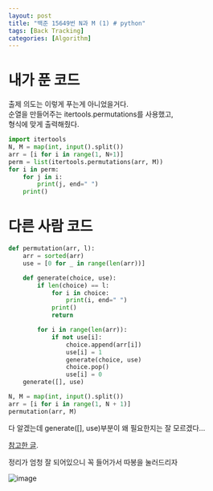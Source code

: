 ```yaml
---
layout: post
title: "백준 15649번 N과 M (1) # python"
tags: [Back Tracking]
categories: [Algorithm]
---
```


# 내가 푼 코드

출제 의도는 이렇게 푸는게 아니었을거다.    
순열을 만들어주는 itertools.permutations를 사용했고,     
형식에 맞게 출력해줬다.

```python
import itertools
N, M = map(int, input().split())
arr = [i for i in range(1, N+1)]
perm = list(itertools.permutations(arr, M))
for i in perm:
    for j in i:
        print(j, end=" ")
    print()

```

# 다른 사람 코드

```python
def permutation(arr, l):
    arr = sorted(arr)
    use = [0 for _ in range(len(arr))]

    def generate(choice, use):
        if len(choice) == l:
            for i in choice:
                print(i, end=" ")
            print()
            return

        for i in range(len(arr)):
            if not use[i]:
                choice.append(arr[i])
                use[i] = 1
                generate(choice, use)
                choice.pop()
                use[i] = 0
    generate([], use)

N, M = map(int, input().split())
arr = [i for i in range(1, N + 1)]
permutation(arr, M)
```
다 알겠는데 generate([], use)부분이 왜 필요한지는 잘 모르겠다...     

[참고한 글](https://shoark7.github.io/programming/algorithm/Permutations-and-Combinations).

정리가 엄청 잘 되어있으니 꼭 들어가서 따봉을 눌러드리자

![image](https://user-images.githubusercontent.com/50114210/64758361-63905400-d56f-11e9-9018-7127f2ba980d.png)
